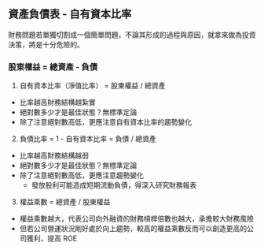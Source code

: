 資產負債表 - 自有資本比率
-------------------------

財務問題若單獨切割成一個簡單問題，不論其形成的過程與原因，就拿來做為投資決策，將是十分危險的。

### 股東權益 = 總資產 - 負債

1. 自有資本比率（淨值比率） = 股東權益 / 總資產
  * 比率越高財務結構越紮實
  * 絕對數多少才是最佳狀態？無標準定論
  * 除了注意絕對數高低，更應注意自有資本比率的趨勢變化

2. 負債比率 = 1 - 自有資本比率 = 負債 / 總資產
  * 比率越高財務結構越弱
  * 絕對數多少才是最佳狀態？無標準定論
  * 除了注意絕對數高低，更應注意趨勢變化
    * 發放股利可能造成短期流動負債，得深入研究財務報表

3. 權益乘數 = 總資產 / 股東權益
  * 權益乘數越大，代表公司向外融資的財務槓桿倍數也越大，承擔較大財務風險
  * 但若公司營運狀況剛好處於向上趨勢，較高的權益乘數反而可以創造更高的公司獲利，提高 ROE
